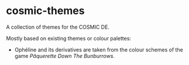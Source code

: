 # cosmic-themes
A collection of themes for the COSMIC DE.

Mostly based on existing themes or colour palettes:
- Ophéline and its derivatives are taken from the colour schemes of the game *Pâquerette Down The Bunburrows*.

